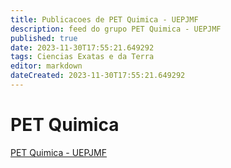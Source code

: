 ```yaml
---
title: Publicacoes de PET Quimica - UEPJMF
description: feed do grupo PET Quimica - UEPJMF
published: true
date: 2023-11-30T17:55:21.649292
tags: Ciencias Exatas e da Terra
editor: markdown
dateCreated: 2023-11-30T17:55:21.649292
---
```


# PET Quimica
[PET Quimica - UEPJMF](/grupo/136PETQuimicaUEPJMF.md)
